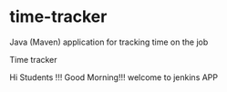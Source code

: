 # time-tracker
Java (Maven) application for tracking time on the job

Time tracker

Hi Students !!! Good Morning!!! welcome to jenkins APP
